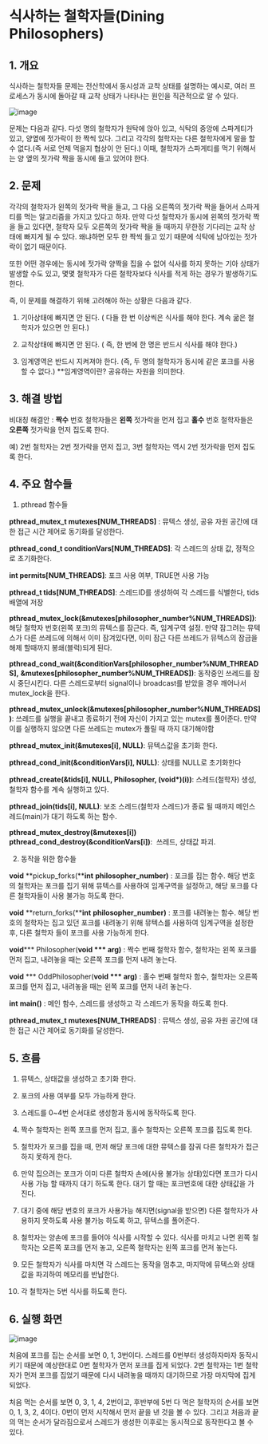 # 식사하는 철학자들(Dining Philosophers)

## 1. 개요

식사하는 철학자들 문제는 전산학에서 동시성과 교착 상태를 설명하는 예시로, 여러 프로세스가 동시에 돌아갈 때 교착 상태가 나타나는 원인을 직관적으로 알 수 있다.

 ![image](https://user-images.githubusercontent.com/20302410/51963180-1363f600-24a6-11e9-8fa2-ca2b40589b1c.png)

문제는 다음과 같다. 다섯 명의 철학자가 원탁에 앉아 있고, 식탁의 중앙에 스파게티가 있고, 양옆에 젓가락이 한 짝씩 있다. 그리고 각각의 철학자는 다른 철학자에게 말을 할 수 없다.(즉 서로 언제 먹을지 협상이 안 된다.) 이때, 철학자가 스파게티를 먹기 위해서는 양 옆의 젓가락 짝을 동시에 들고 있어야 한다.



## 2. 문제

각각의 철학자가 왼쪽의 젓가락 짝을 들고, 그 다음 오른쪽의 젓가락 짝을 들어서 스파게티를 먹는 알고리즘을 가지고 있다고 하자. 만약 다섯 철학자가 동시에 왼쪽의 젓가락 짝을 들고 있다면, 철학자 모두 오른쪽의 젓가락 짝을 들 때까지 무한정 기다리는 교착 상태에 빠지게 될 수 있다. 왜냐하면 모두 한 짝씩 들고 있기 때문에 식탁에 남아있는 젓가락이 없기 때문이다.

또한 어떤 경우에는 동시에 젓가락 양짝을 집을 수 없어 식사를 하지 못하는 기아 상태가 발생할 수도 있고, 몇몇 철학자가 다른 철학자보다 식사를 적게 하는 경우가 발생하기도 한다.

즉, 이 문제를 해결하기 위해 고려해야 하는 상황은 다음과 같다.

1. 기아상태에 빠지면 안 된다. ( 다들 한 번 이상씩은 식사를 해야 한다. 계속 굶은 철학자가 있으면 안 된다.)

2. 교착상태에 빠지면 안 된다. ( 즉, 한 번에 한 명은 반드시 식사를 해야 한다.)

3. 임계영역은 반드시 지켜져야 한다. (즉, 두 명의 철학자가 동시에 같은 포크를 사용할 수 없다.) **임계영역이란? 공유하는 자원을 의미한다.

   

## 3. 해결 방법

비대칭 해결안 : **짝수** 번호 철학자들은 **왼쪽** 젓가락을 먼저 집고 **홀수** 번호 철학자들은 **오른쪽** 젓가락을 먼저 집도록 한다. 

예) 2번 철학자는 2번 젓가락을 먼저 집고, 3번 철학자는 역시 2번 젓가락을 먼저 집도록 한다.



## 4. 주요 함수들

1.  pthread 함수들

   **pthread_mutex_t mutexes[NUM_THREADS]** : 뮤텍스 생성, 공유 자원 공간에 대한 접근 시간 제어로 동기화를 달성한다.

   **pthread_cond_t conditionVars[NUM_THREADS]**: 각 스레드의 상태 값, 정적으로 초기화한다.

   **int permits[NUM_THREADS]**: 포크 사용 여부, TRUE면 사용 가능

   **pthread_t tids[NUM_THREADS]**: 스레드ID를 생성하여 각 스레드를 식별한다, tids배열에 저장

   **pthread_mutex_lock(&mutexes[philosopher_number%NUM_THREADS])**: 해당 철학자 번호(왼쪽 포크)의 뮤텍스를 잠근다. 즉, 임계구역 설정. 만약 잠그려는 뮤텍스가 다른 쓰레드에 의해서 이미 잠겨있다면, 이미 잠근 다른 쓰레드가 뮤텍스의 잠금을 해제 할때까지 봉쇄(블럭)되게 된다. 

   **pthread_cond_wait(&conditionVars[philosopher_number%NUM_THREADS],**                     **&mutexes[philosopher_number%NUM_THREADS])**: 동작중인 쓰레드를 잠시 중단시킨다. 다른 스레드로부터 signal이나 broadcast를 받았을 경우 깨어나서 mutex_lock을 한다.

   **pthread_mutex_unlock(&mutexes[philosopher_number%NUM_THREADS])**: 쓰레드를 실행을 끝내고 종료하기 전에 자신이 가지고 있는 mutex를 풀어준다. 만약 이를 실행하지 않으면 다른 쓰레드는 mutex가 풀릴 때 까지 대기해야함

   **pthread_mutex_init(&mutexes[i], NULL)**: 뮤텍스값을 초기화 한다.

   **pthread_cond_init(&conditionVars[i], NULL)**: 상태를 NULL로 초기화한다

   **pthread_create(&tids[i], NULL, Philosopher, (void\*)(i))**: 스레드(철학자) 생성, 철학자 함수를 계속 실행하고 있다.

   **pthread_join(tids[i], NULL)**: 보조 스레드(철학자 스레드)가 종료 될 때까지 메인스레드(main)가 대기 하도록 하는 함수. 

   **pthread_mutex_destroy(&mutexes[i])** **pthread_cond_destroy(&conditionVars[i])**:  쓰레드, 상태값 파괴. 

   

2.  동작을 위한 함수들

   **void** **pickup_forks(****int** **philosopher_number)** : 포크를 집는 함수. 해당 번호의 철학자는 포크를 집기 위해 뮤텍스를 사용하여 임계구역을 설정하고, 해당 포크를 다른 철학자들이 사용 불가능 하도록 한다.

   **void** **return_forks(****int** **philosopher_number)** : 포크를 내려놓는 함수. 해당 번호의 철학자는 집고 있던 포크를 내려놓기 위해 뮤텍스를 사용하여 임계구역을 설정한 후, 다른 철학자 들이 포크를 사용 가능하게 한다.

   **void***** Philosopher(****void** *** arg)** : 짝수 번째 철학자 함수, 철학자는 왼쪽 포크를 먼저 집고, 내려놓을 때는 오른쪽 포크를 먼저 내려 놓는다.

   **void** *** OddPhilosopher(****void** *** arg)** : 홀수 번째 철학자 함수, 철학자는 오른쪽 포크를 먼저 집고, 내려놓을 때는 왼쪽 포크를 먼저 내려 놓는다.

   **int** **main()** : 메인 함수, 스레드를 생성하고 각 스레드가 동작을 하도록 한다.

**pthread_mutex_t mutexes[NUM_THREADS]** : 뮤텍스 생성, 공유 자원 공간에 대한 접근 시간 제어로 동기화를 달성한다.

## 5. 흐름

1) 뮤텍스, 상태값을 생성하고 초기화 한다.

2) 포크의 사용 여부를 모두 가능하게 한다.

3) 스레드를 0~4번 순서대로 생성함과 동시에 동작하도록 한다.

4) 짝수 철학자는 왼쪽 포크를 먼저 집고, 홀수 철학자는 오른쪽 포크를 집도록 한다.

5) 철학자가 포크를 집을 때, 먼저 해당 포크에 대한 뮤텍스를 잠궈 다른 철학자가 접근하지 못하게 한다.

6) 만약 집으려는 포크가 이미 다른 철학자 손에(사용 불가능 상태)있다면 포크가 다시 사용 가능 할 때까지 대기 하도록 한다. 대기 할 때는 포크번호에 대한 상태값을 가진다.

7) 대기 중에 해당 번호의 포크가 사용가능 해지면(signal을 받으면) 다른 철학자가 사용하지 못하도록 사용 불가능 하도록 하고, 뮤텍스를 풀어준다.

8) 철학자는 양손에 포크를 들어야 식사를 시작할 수 있다. 식사를 마치고 나면 왼쪽 철학자는 오른쪽 포크를 먼저 놓고, 오른쪽 철학자는 왼쪽 포크를 먼저 놓는다. 

9) 모든 철학자가 식사를 마치면 각 스레드는 동작을 멈추고, 마지막에 뮤텍스와 상태값을 파괴하여 메모리를 반납한다.

10) 각 철학자는 5번 식사를 하도록 한다.



## 6. 실행 화면

![image](https://user-images.githubusercontent.com/20302410/51963198-22e33f00-24a6-11e9-9fe4-f7d54d502302.png)



처음에 포크를 집는 순서를 보면 0, 1, 3번이다. 스레드를 0번부터 생성하자마자 동작시키기 때문에 예상한대로 0번 철학자가 먼저 포크를 집게 되었다. 2번 철학자는 1번 철학자가 먼저 포크를 집었기 때문에 다시 내려놓을 때까지 대기하므로 가장 마지막에 집게 되었다.

처음 먹는 순서를 보면 0, 3, 1, 4, 2번이고, 후반부에 5번 다 먹은 철학자의 순서를 보면 0, 1, 3, 2, 4이다. 0번이 먼저 시작해서 먼저 끝을 낸 것을 볼 수 있다. 그리고 처음과 끝의 먹는 순서가 달라짐으로서 스레드가 생성한 이후로는 동시적으로 동작한다고 볼 수 있다. 